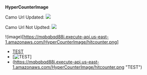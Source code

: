 

**HyperCounterImage**

Camo Url Updated: 
<img src="https://poa5qzspd7.execute-api.us-east-1.amazonaws.com/live/hypercounterimage/4ab097bed32444c49f750f9931056b4d/counter.png" />

Camo Url Not Updted:
<img src="https://poa5qzspd7.execute-api.us-east-1.amazonaws.com/live/hypercounterimage/43461c28c626452e9d64e8b4d816e64a/counter.png" />


!(image)[https://mqbqbqd88i.execute-api.us-east-1.amazonaws.com/HyperCounterImage/hitcounter.png]


- [TEST](https://mqbqbqd88i.execute-api.us-east-1.amazonaws.com/HyperCounterImage/hitcounter.png)
- [![TEST](https://mqbqbqd88i.execute-api.us-east-1.amazonaws.com/HyperCounterImage/hitcounter.png)]
- (https://mqbqbqd88i.execute-api.us-east-1.amazonaws.com/HyperCounterImage/hitcounter.png "TEST")

